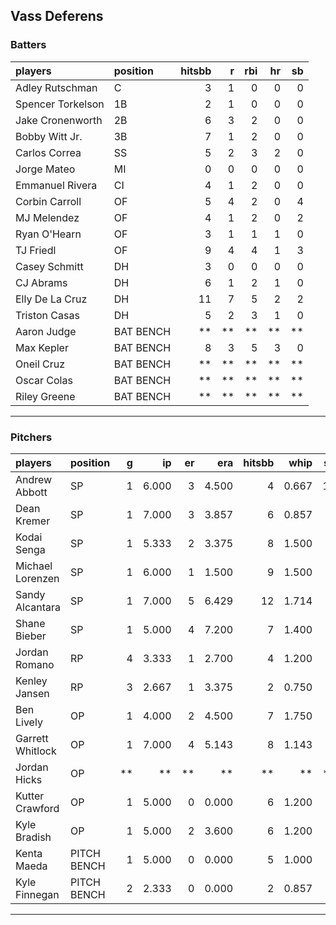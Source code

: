## Vass Deferens

### Batters

 
|players           |position  | hitsbb|  r| rbi| hr| sb| 
|:-----------------|:---------|------:|--:|---:|--:|--:| 
|Adley Rutschman   |C         |      3|  1|   0|  0|  0| 
|Spencer Torkelson |1B        |      2|  1|   0|  0|  0| 
|Jake Cronenworth  |2B        |      6|  3|   2|  0|  0| 
|Bobby Witt Jr.    |3B        |      7|  1|   2|  0|  0| 
|Carlos Correa     |SS        |      5|  2|   3|  2|  0| 
|Jorge Mateo       |MI        |      0|  0|   0|  0|  0| 
|Emmanuel Rivera   |CI        |      4|  1|   2|  0|  0| 
|Corbin Carroll    |OF        |      5|  4|   2|  0|  4| 
|MJ Melendez       |OF        |      4|  1|   2|  0|  2| 
|Ryan O'Hearn      |OF        |      3|  1|   1|  1|  0| 
|TJ Friedl         |OF        |      9|  4|   4|  1|  3| 
|Casey Schmitt     |DH        |      3|  0|   0|  0|  0| 
|CJ Abrams         |DH        |      6|  1|   2|  1|  0| 
|Elly De La Cruz   |DH        |     11|  7|   5|  2|  2| 
|Triston Casas     |DH        |      5|  2|   3|  1|  0| 
|Aaron Judge       |BAT BENCH |     **| **|  **| **| **| 
|Max Kepler        |BAT BENCH |      8|  3|   5|  3|  0| 
|Oneil Cruz        |BAT BENCH |     **| **|  **| **| **| 
|Oscar Colas       |BAT BENCH |     **| **|  **| **| **| 
|Riley Greene      |BAT BENCH |     **| **|  **| **| **| 


* * *

### Pitchers

 
|players          |position    |  g|    ip| er|   era| hitsbb|  whip| so|  w| sv| 
|:----------------|:-----------|--:|-----:|--:|-----:|------:|-----:|--:|--:|--:| 
|Andrew Abbott    |SP          |  1| 6.000|  3| 4.500|      4| 0.667| 10|  0|  0| 
|Dean Kremer      |SP          |  1| 7.000|  3| 3.857|      6| 0.857|  5|  0|  0| 
|Kodai Senga      |SP          |  1| 5.333|  2| 3.375|      8| 1.500|  6|  0|  0| 
|Michael Lorenzen |SP          |  1| 6.000|  1| 1.500|      9| 1.500|  7|  0|  0| 
|Sandy Alcantara  |SP          |  1| 7.000|  5| 6.429|     12| 1.714|  6|  0|  0| 
|Shane Bieber     |SP          |  1| 5.000|  4| 7.200|      7| 1.400|  8|  0|  0| 
|Jordan Romano    |RP          |  4| 3.333|  1| 2.700|      4| 1.200|  3|  0|  3| 
|Kenley Jansen    |RP          |  3| 2.667|  1| 3.375|      2| 0.750|  3|  0|  1| 
|Ben Lively       |OP          |  1| 4.000|  2| 4.500|      7| 1.750|  4|  0|  0| 
|Garrett Whitlock |OP          |  1| 7.000|  4| 5.143|      8| 1.143|  6|  0|  0| 
|Jordan Hicks     |OP          | **|    **| **|    **|     **|    **| **| **| **| 
|Kutter Crawford  |OP          |  1| 5.000|  0| 0.000|      6| 1.200|  5|  1|  0| 
|Kyle Bradish     |OP          |  1| 5.000|  2| 3.600|      6| 1.200|  8|  1|  0| 
|Kenta Maeda      |PITCH BENCH |  1| 5.000|  0| 0.000|      5| 1.000|  8|  1|  0| 
|Kyle Finnegan    |PITCH BENCH |  2| 2.333|  0| 0.000|      2| 0.857|  2|  0|  0| 


* * *


